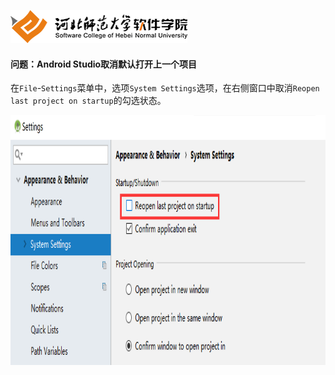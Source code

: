 ![河北师范大学软件学院](../../../image/logo.png)



#### 问题：Android Studio取消默认打开上一个项目

在`File`-`Settings`菜单中，选项`System Settings`选项，在右侧窗口中取消`Reopen last project on startup`的勾选状态。

<img src="./image/1.png" height="400" /> 